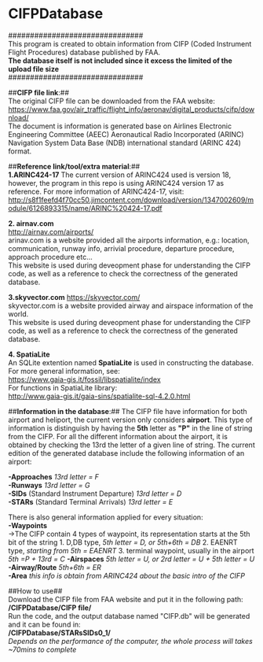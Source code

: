 # CIFPDatabase  
###############################  
This program is created to obtain information from CIFP (Coded Instrument Flight Procedures) database published by FAA.  
**The database itself is not included since it excess the limited of the upload file size**  
###############################  
  


##**CIFP file link**:##  
The original CIFP file can be downloaded from the FAA website:  
https://www.faa.gov/air_traffic/flight_info/aeronav/digital_products/cifp/download/  
The document is information is generated base on Airlines Electronic Engineering Committee (AEEC) Aeronautical Radio Incorporated (ARINC) Navigation System Data Base (NDB) international standard (ARINC 424) format. 
  


##**Reference link/tool/extra material**:##  
**1.ARINC424-17**
The current version of ARINC424 used is version 18, however, the program in this repo is using ARINC424 version 17 as reference. For more information of ARINC424-17, visit:  
http://s8f1feefd4f70cc50.jimcontent.com/download/version/1347002609/module/6126893315/name/ARINC%20424-17.pdf  
  

**2. airnav.com**  
http://airnav.com/airports/  
arinav.com is a website provided all the airports information, e.g.: location, communication, runway info, arrivial procedure, departure procedure, approach procedure etc...  
This website is used during deveopment phase for understanding the CIFP code, as well as a reference to check the correctness of the generated database.  
  

**3.skyvector.com**
https://skyvector.com/  
skyvector.com is a website provided airway and airspace information of the world.  
This website is used during deveopment phase for understanding the CIFP code, as well as a reference to check the correctness of the generated database.  
  
  
**4. SpatiaLite**  
An SQLite extention named **SpatiaLite** is used in constructing the database.  
For more general information, see:  
https://www.gaia-gis.it/fossil/libspatialite/index  
For functions in SpatiaLite library:  
http://www.gaia-gis.it/gaia-sins/spatialite-sql-4.2.0.html  

  
##**Information in the database**:## 
The CIFP file have information for both airport and heliport, the current version only considers **airport**. This type of information is distinguish by having the **5th** letter as **"P"** in the line of string from the CIFP. 
For all the different information about the airport, it is obtained by checking the 13rd the letter of a given line of string. 
The current edition of the generated database include the following information of an airport:  

**-Approaches** *13rd letter = F*  
**-Runways** *13rd letter = G*  
**-SIDs** (Standard Instrument Departure) *13rd letter = D*  
**-STARs** (Standard Terminal Arrivals) *13rd letter = E*  
  
There is also general information applied for every situation:  
**-Waypoints**  
     ->The CIFP contain 4 types of waypoint, its representation starts at the 5th bit of the string 
       1. D,DB type, *5th letter = D, or 5th+6th = DB*
       2. EAENRT type, *starting from 5th = EAENRT*
       3. terminal waypoint, usually in the airport *5th =P + 13rd = C*
**-Airspaces** *5th letter = U, or 2rd letter = U + 5th letter = U*  
**-Airway/Route** *5th+6th = ER*  
**-Area** *this info is obtain from ARINC424 about the basic intro of the CIFP*

  

##How to use##    
Download the CIFP file from FAA website and put it in the following path:  
**/CIFPDatabase/CIFP file/**  
Run the code, and the output database named "CIFP.db" will be generated and it can be found in:  
**/CIFPDatabase/STARsSIDs0_1/**  
*Depends on the performance of the computer, the whole process will takes ~70mins to complete*

